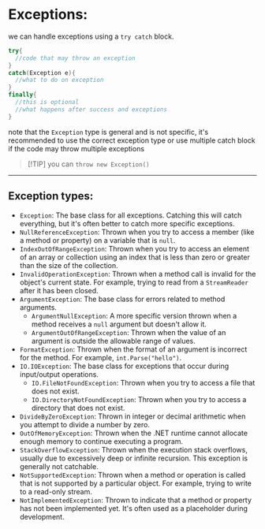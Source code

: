 <!-- @format -->

# Exceptions:

we can handle exceptions using a `try catch` block.

```c#
try{
  //code that may throw an exception
}
catch(Exception e){
  //what to do on exception
}
finally{
  //this is optional
  //what happens after success and exceptions
}
```

note that the `Exception` type is general and is not specific, it's recommended to use the correct exception type or use multiple catch block if the code may throw multiple exceptions

> [!TIP] you can `throw new Exception()`

---

## Exception types:

-   `Exception`: The base class for all exceptions. Catching this will catch everything, but it's often better to catch more specific exceptions.
-   `NullReferenceException`: Thrown when you try to access a member (like a method or property) on a variable that is `null`.
-   `IndexOutOfRangeException`: Thrown when you try to access an element of an array or collection using an index that is less than zero or greater than the size of the collection.
-   `InvalidOperationException`: Thrown when a method call is invalid for the object's current state. For example, trying to read from a `StreamReader` after it has been closed.
-   `ArgumentException`: The base class for errors related to method arguments.
    -   `ArgumentNullException`: A more specific version thrown when a method receives a `null` argument but doesn't allow it.
    -   `ArgumentOutOfRangeException`: Thrown when the value of an argument is outside the allowable range of values.
-   `FormatException`: Thrown when the format of an argument is incorrect for the method. For example, `int.Parse("hello")`.
-   `IO.IOException`: The base class for exceptions that occur during input/output operations.
    -   `IO.FileNotFoundException`: Thrown when you try to access a file that does not exist.
    -   `IO.DirectoryNotFoundException`: Thrown when you try to access a directory that does not exist.
-   `DivideByZeroException`: Thrown in integer or decimal arithmetic when you attempt to divide a number by zero.
-   `OutOfMemoryException`: Thrown when the .NET runtime cannot allocate enough memory to continue executing a program.
-   `StackOverflowException`: Thrown when the execution stack overflows, usually due to excessively deep or infinite recursion. This exception is generally not catchable.
-   `NotSupportedException`: Thrown when a method or operation is called that is not supported by a particular object. For example, trying to write to a read-only stream.
-   `NotImplementedException`: Thrown to indicate that a method or property has not been implemented yet. It's often used as a placeholder during development.
